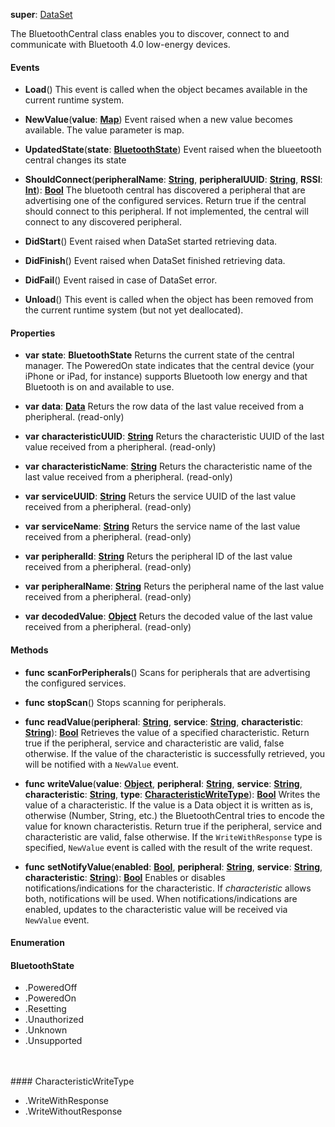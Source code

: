**super**: [DataSet](DataSet.md)

The BluetoothCentral class enables you to discover, connect to and communicate with Bluetooth 4.0 low-energy devices.

#### Events

* **Load**()
This event is called when the object becames available in the current runtime system.

* **NewValue**(**value**: <strong>[Map](../gravity/maps.md)</strong>)
Event raised when a new value becomes available. The value parameter is map.

* **UpdatedState**(**state**: <strong><a href="#_enum_BluetoothState">BluetoothState</a></strong>)
Event raised when the blueetooth central changes its state

* **ShouldConnect**(**peripheralName**: <strong>[String](../gravity/types.md)</strong>, **peripheralUUID**: <strong>[String](../gravity/types.md)</strong>, **RSSI**: <strong>[Int](../gravity/types.md)</strong>): <strong>[Bool](../gravity/types.md)</strong> 
The bluetooth central has discovered a peripheral that are advertising one of the configured services. Return true if the central should connect to this peripheral. If not implemented, the central will connect to any discovered peripheral.

* **DidStart**()
Event raised when DataSet started retrieving data.

* **DidFinish**()
Event raised when DataSet finished retrieving data.

* **DidFail**()
Event raised in case of DataSet error.

* **Unload**()
This event is called when the object has been removed from the current runtime system (but not yet deallocated).



#### Properties

* **var** **state**: **BluetoothState**
Returns the current state of the central manager. The PoweredOn state indicates that the central device (your iPhone or iPad, for instance) supports Bluetooth low energy and that Bluetooth is on and available to use.

* **var** **data**: **[Data](data.md)**
Returs the row data of the last value received from a pheripheral. \(read-only\)

* **var** **characteristicUUID**: **[String](../gravity/types.md)**
Returs the characteristic UUID of the last value received from a pheripheral. \(read-only\)

* **var** **characteristicName**: **[String](../gravity/types.md)**
Returs the characteristic name of the last value received from a pheripheral. \(read-only\)

* **var** **serviceUUID**: **[String](../gravity/types.md)**
Returs the service UUID of the last value received from a pheripheral. \(read-only\)

* **var** **serviceName**: **[String](../gravity/types.md)**
Returs the service name of the last value received from a pheripheral. \(read-only\)

* **var** **peripheralId**: **[String](../gravity/types.md)**
Returs the peripheral ID of the last value received from a pheripheral. \(read-only\)

* **var** **peripheralName**: **[String](../gravity/types.md)**
Returs the peripheral name of the last value received from a pheripheral. \(read-only\)

* **var** **decodedValue**: **[Object](../gravity/types.md)**
Returs the decoded value of the last value received from a pheripheral. \(read-only\)



#### Methods

* **func** **scanForPeripherals**()
Scans for peripherals that are advertising the configured services.

* **func** **stopScan**()
Stops scanning for peripherals.

* **func** **readValue**(**peripheral**: <strong>[String](../gravity/types.md)</strong>, **service**: <strong>[String](../gravity/types.md)</strong>, **characteristic**: <strong>[String](../gravity/types.md)</strong>): <strong>[Bool](../gravity/types.md)</strong> 
Retrieves the value of a specified characteristic. Return true if the peripheral, service and characteristic are valid, false otherwise. If the value of the characteristic is successfully retrieved, you will be notified with a <code>NewValue</code> event.

* **func** **writeValue**(**value**: <strong>[Object](../gravity/types.md)</strong>, **peripheral**: <strong>[String](../gravity/types.md)</strong>, **service**: <strong>[String](../gravity/types.md)</strong>, **characteristic**: <strong>[String](../gravity/types.md)</strong>, **type**: <strong><a href="#_enum_CharacteristicWriteType">CharacteristicWriteType</a></strong>): <strong>[Bool](../gravity/types.md)</strong> 
Writes the value of a characteristic. If the value is a Data object it is written as is, otherwise (Number, String, etc.) the BluetoothCentral tries to encode the value for known characteristis. Return true if the peripheral, service and characteristic are valid, false otherwise. If the <code>WriteWithResponse</code> type is specified, <code>NewValue</code> event is called with the result of the write request.

* **func** **setNotifyValue**(**enabled**: <strong>[Bool](../gravity/types.md)</strong>, **peripheral**: <strong>[String](../gravity/types.md)</strong>, **service**: <strong>[String](../gravity/types.md)</strong>, **characteristic**: <strong>[String](../gravity/types.md)</strong>): <strong>[Bool](../gravity/types.md)</strong> 
Enables or disables notifications/indications for the characteristic. If <i>characteristic</i> allows both, notifications will be used. When notifications/indications are enabled, updates to the characteristic value will be received via <code>NewValue</code> event.





#### Enumeration

#### BluetoothState
 * .PoweredOff
 * .PoweredOn
 * .Resetting
 * .Unauthorized
 * .Unknown
 * .Unsupported

<br><br>#### CharacteristicWriteType
 * .WriteWithResponse
 * .WriteWithoutResponse

<br><br>

